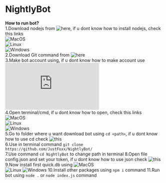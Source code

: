 # NightlyBot
**How to run bot?**\
1.Download nodejs from ![here](https://nodejs.org/en/download/current/)\, if u dont know how to install nodejs, check this links\
![MacOS](https://www.newline.co/@Adele/how-to-install-nodejs-and-npm-on-macos--22782681)\
![Linux](https://linuxize.com/post/how-to-install-node-js-on-ubuntu-18.04/)\
![Windows](https://phoenixnap.com/kb/install-node-js-npm-on-windows)\
2.Download Git command from ![here](https://git-scm.com/downloads)\
3.Make bot account using, if u dont know how to make account use ![this](https://discordpy.readthedocs.io/en/stable/discord.html)\
4.Open terminal/cmd, if u dont know how to open, check this links\
![MacOS](https://www.businessinsider.com/how-to-open-terminal-on-mac?IR=T)\
![Linux](https://www.redhat.com/sysadmin/linux-terminal-window)\
![Windows](https://www.zdnet.com/article/windows-10-tip-the-fastest-smartest-ways-to-open-a-command-prompt/)\
5.Go to folder where u want download bot using `cd <path>`, if u dont know how to use cd check ![this](https://www.groovypost.com/howto/open-command-window-terminal-window-specific-folder-windows-mac-linux/)\
6.Use in terminal command `git clone https://github.com/JustFoxx/NightlyBot/`\
7.Use command `cd NightlyBot` to change path in terminal
8.Open file config.json and set your token, if u dont know how to use json check ![this](https://developer.mozilla.org/en-US/docs/Learn/JavaScript/Objects/JSON)\
9.Now install first quick.db using
![MacOS](https://www.npmjs.com/package/quick.db#installation)\
![Linux](https://github.com/lorencerri/quick.db/issues/125#issuecomment-461834038)
![Windows](https://stackoverflow.com/a/64445225)
10.Install other packages using `npm i` command
11.Run bot using `node .` or `node index.js` command
